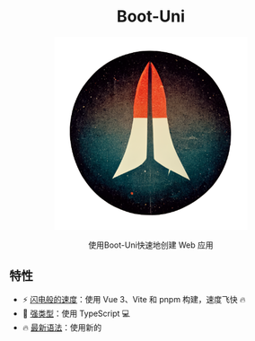 <div align='center'>
<h1>Boot-Uni </h1>
<img src='README.assets/logo.png' alt='Boot-Uni - Opinionated Vite Starter Template' width='344'/>
</div>

<p align='center'>
使用Boot-Uni快速地创建 Web 应用
</p>

## 特性

- ⚡ [闪电般的速度](https://github.com/kirklin/boot-uni#readme)：使用 Vue 3、Vite 和 pnpm 构建，速度飞快 🔥
- 💪 [强类型](https://www.typescriptlang.org/)：使用 TypeScript 💻
- 🔥 [最新语法](https://github.com/vuejs/rfcs/pull/227)：使用新的 <script setup> 语法 🆕
- 📦 [自动导入组件](https://chat.openai.com/chat/src/components)：自动导入组件 🚚
- 📥 [自动导入 API](https://github.com/antfu/unplugin-auto-import)：使用 unplugin-auto-import 直接导入 Composition API 和其他 API 📨
- 🎨 [UnoCSS](https://unocss.dev/) - 瞬间响应式 CSS 引擎，提供轻量级和快速的样式应用方式。
- 🎉 [加载反馈](https://github.com/rstacruz/nprogress)：使用 NProgress 提供页面加载进度反馈 🔄
- 🍍 [状态管理](https://pinia.esm.dev/)：使用 Pinia 进行状态管理 🗃️
- 📜 [中文字体预设](https://github.com/kirklin/unocss-preset-chinese)：包含中文字体预设 🇨🇳
- ☁️ [Netlify 就绪](https://www.netlify.com/)：可在 Netlify 上零配置部署 ☁️

### 编码风格

- [@kirklin/eslint-config](https://github.com/kirklin/eslint-config)

### 推荐的 IDE 设置

- 🌪️ [WebStorm](https://www.jetbrains.com/webstorm/)
- 💻 [VSCode](https://code.visualstudio.com/)
- 💡 [Volar](https://marketplace.visualstudio.com/items?itemName=johnsoncodehk.volar)


## 快来试试吧！！

### GitHub 模板

[使用这个模板创建仓库](https://github.com/kirklin/boot-uni/generate).

### 克隆到本地

```bash
npx degit kirklin/boot-uni my-uni-app
cd my-uni-app
pnpm i
```


### 部署到 Netlify

前往 [Netlify](https://app.netlify.com/start) 并选择你的仓库, 一路 `OK` 下去，稍等一下后，你的应用将被创建.
